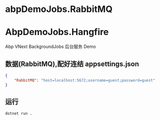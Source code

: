 # abpDemoJobs.RabbitMQ

# AbpDemoJobs.Hangfire
Abp VNext BackgroundJobs 后台服务 Demo

## 数据(RabbitMQ),配好连结 appsettings.json
````json
{
    "RabbitMQ": "host=localhost:5672;username=guest;password=guest"
}
````
## 运行
```
dotnet run .
```

